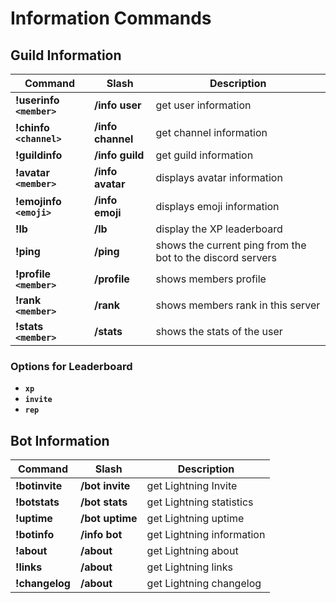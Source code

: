 #  Information Commands

## Guild Information

| Command                  | Slash             | Description                                                |
| ------------------------ | ----------------- | ---------------------------------------------------------- |
| **!userinfo `<member>`** | **/info user**    | get user information                                       |
| **!chinfo `<channel>`**  | **/info channel** | get channel information                                    |
| **!guildinfo**           | **/info guild**   | get guild information                                      |
| **!avatar `<member>`**   | **/info avatar**  | displays avatar information                                |
| **!emojinfo `<emoji>`**  | **/info emoji**   | displays emoji information                                 |
| **!lb**                  | **/lb**           | display the XP leaderboard                                 |
| **!ping**                | **/ping**         | shows the current ping from the bot to the discord servers |
| **!profile `<member>`**  | **/profile**      | shows members profile                                      |
| **!rank `<member>`**     | **/rank**         | shows members rank in this server                          |
| **!stats `<member>`**    | **/stats**        | shows the stats of the user                                |

### Options for Leaderboard

- **`xp`**
- **`invite`**
- **`rep`**


## Bot Information

| Command                  | Slash             | Description
| ------------------------ | ----------------- | ---------------------------------------------------------- |
| **!botinvite**           | **/bot invite**   | get Lightning Invite                                       |
| **!botstats**            | **/bot stats**    | get Lightning statistics                                   |
| **!uptime**              | **/bot uptime**   | get Lightning uptime                                       |
| **!botinfo**             | **/info bot**     | get Lightning information                                  |
| **!about**               | **/about**        | get Lightning about                                        |
| **!links**               | **/about**        | get Lightning links                                        |
| **!changelog**           | **/about**        | get Lightning changelog                                    |